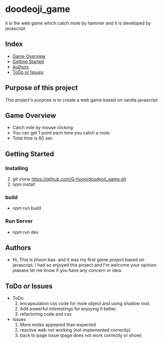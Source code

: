 # doodeoji_game
it is the web game which catch mole by hammer and it is developed by javascript

## Index
  - [Game Overview](#game-overview) 
  - [Getting Started](#getting-started)
  - [Authors](#authors)
  - [ToDo or Issues](#todo-or-issues)

## Purpose of this project
This project's purpose is to create a web game based on vanilla javascript  

## Game Overview

- Catch mile by mouse clicking
- You can get 1 point each time you catch a mole.
- Total time is 60 sec

## Getting Started

  ### Installing
  1. git clone https://github.com/G-hoon/doodeoji_game.git 
  2. npm install

  ### build
  - npm run build

  ### Run Server
  - npm run dev

## Authors
  - Hi, This is jihoon bae. and it was my first game project based on javascript. 
    I had so enjoyed this project and I'm welcome your opinion. plaease let me know if you have any concern or idea.

## ToDo or Issues
  - ToDo
    1. encapsulation css code for mole object and using shadow root.
    2. Add powerful interestings for enjoying it better.
    3. refactoring code and css
  - Issues
    1. More moles appeared than expected
    2. reactive web not working (not implemented correctly)
    3. back to page issue (page does not work correctly or show)
<!--
## Used or Referenced Projects
 - [referenced Project](project link) - **LICENSE** - little-bit introduce
-->

